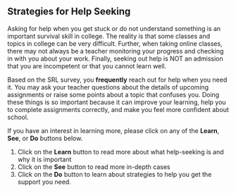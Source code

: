 ## Strategies for Help Seeking

Asking for help when you get stuck or do not understand something is an important survival skill in college. The reality is that some classes and topics in college can be very difficult. Further, when taking online classes, there may not always be a teacher monitoring your progress and checking in with you about your work. Finally, seeking out help is NOT an admission that you are incompetent or that you cannot learn well.

Based on the SRL survey, you **frequently** reach out for help when you need it. You may ask your teacher questions about the details of upcoming assignments or raise some points about a topic that confuses you. Doing these things is so important because it can improve your learning, help you to complete assignments correctly, and make you feel more confident about school. 

If you have an interest in learning more, please click on any of the **Learn**, **See**, or **Do** buttons below.

1. Click on the **Learn** button to read more about what help-seeking is and why it is important
2. Click on the **See** button to read more in-depth cases 
3. Click on the **Do** button to learn about strategies to help you get the support you need.

